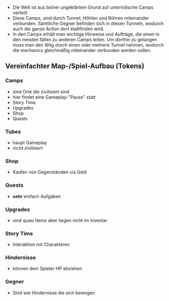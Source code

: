 - Die Welt ist aus bisher ungeklärtem Grund auf unterirdische Camps verteilt.
- Diese Camps, sind durch Tunnel, Höhlen und Röhren miteinander verbunden. Sämtliche Gegner befinden sich in diesen Tunneln, wodurch auch die ganze Action dort stattfinden wird.
- In den Camps erhält man wichtige Hinweise und Aufträge, die einen in den meisten fällen zu anderen Camps leiten. Um dorthin zu gelangen muss man den Weg durch einen oder mehrere Tunnel nehmen, wodurch die mechanics gleichmäßig miteinander verbunden werden sollen.

## Vereinfachter Map-/Spiel-Aufbau (Tokens)

### Camps
- sind Orte die zivilisiert sind
- hier findet eine Gameplay-"Pause" statt
- Story Time
- Upgrades
- Shop
- Quests

### Tubes
- haupt Gameplay
- nicht zivilisiert

### Shop
- Kaufen von Gegenständen via Geld

### Quests
- **sehr** einfach Aufgaben

### Upgrades
- sind quasi Items aber liegen nicht im Inventar

### Story Time
- Interaktion mit Charakteren

### Hindernisse
- können dem Spieler HP abziehen

### Gegner
- Sind wie Hindernisse die sich bewegen 